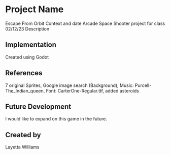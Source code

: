 # Project Name 
  Escape From Orbit
Context and date
  Arcade Space Shooter project for class 02/12/23
Description
## Implementation 
  Created using Godot
## References
  7 original Sprites, Google image search (Background), Music: Purcell-The_Indian_queen, Font: CarterOne-Regular.ttf, added asteroids
## Future Development
  I would like to expand on this game in the future.
## Created by
  Layetta Williams
